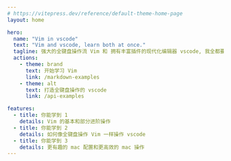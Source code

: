 ```yaml
---
# https://vitepress.dev/reference/default-theme-home-page
layout: home

hero:
  name: "Vim in vscode"
  text: "Vim and vscode, learn both at once."
  tagline: 强大的全键盘操作流 Vim 和 拥有丰富插件的现代化编辑器 vscode, 我全都要
  actions:
    - theme: brand
      text: 开始学习 Vim
      link: /markdown-examples
    - theme: alt
      text: 打造全键盘操作的 vscode
      link: /api-examples

features:
  - title: 你能学到 1
    details: Vim 的基本和部分进阶操作
  - title: 你能学到 2
    details: 如何像全键盘操作 Vim 一样操作 vscode
  - title: 你能学到 3
    details: 更有趣的 mac 配置和更高效的 mac 操作
---
```


